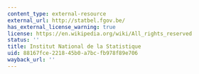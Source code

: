```yaml
---
content_type: external-resource
external_url: http://statbel.fgov.be/
has_external_license_warning: true
license: https://en.wikipedia.org/wiki/All_rights_reserved
status: ''
title: Institut National de la Statistique
uid: 88167fce-2218-45b0-a7bc-fb978f89e706
wayback_url: ''
---
```

